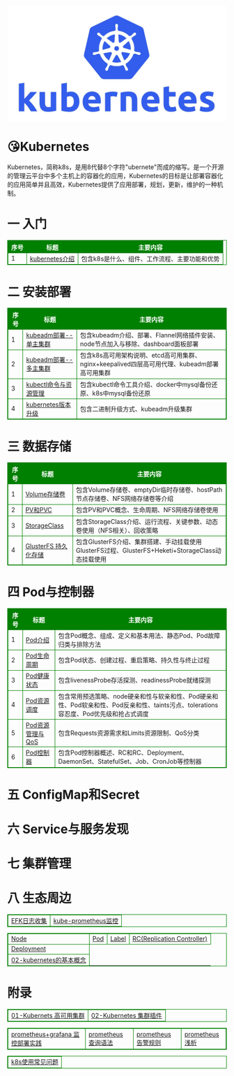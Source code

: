 ![img](assets/k8s-logo.jpeg)



# 😘Kubernetes

​		Kubernetes，简称k8s，是用8代替8个字符"ubernete"而成的缩写。是一个开源的管理云平台中多个主机上的容器化的应用，Kubernetes的目标是让部署容器化的应用简单并且高效，Kubernetes提供了应用部署，规划，更新，维护的一种机制。



# 一 入门

<table cellpadding="2" border="1">
   <tbody>
    <tr> 
     <th bgcolor="green">序号</th>
     <th bgcolor="green">标题</th>
     <th bgcolor="green">主要内容</th>
    </tr>
    <tr>
     <td>1</td>
     <td><a href="概念介绍/kubernetes介绍.md">kubernetes介绍</a></td>
     <td>包含k8s是什么、组件、工作流程、主要功能和优势</td>
     </tr>
   </tbody>
</table>





# 二 安装部署

<table cellpadding="2" border="1">
   <tbody>
    <tr> 
     <th bgcolor="green">序号</th> 
     <th bgcolor="green">标题</th> 
     <th bgcolor="green">主要内容</th> 
    </tr> 
    <tr> 
     <td>1</td> 
     <td><a href="安装部署/kubeadm部署--单主集群.md">kubeadm部署--单主集群</a></td> 
     <td>包含kubeadm介绍、部署、Flannel网络插件安装、node节点加入与移除、dashboard面板部署</td> 
     </tr>
    <tr> 
     <td>2</td> 
     <td><a href="安装部署/kubeadm部署--多主集群.md">kubeadm部署--多主集群</a></td> 
     <td>包含k8s高可用架构说明、etcd高可用集群、nginx+keepalived四层高可用代理、kubeadm部署高可用集群</td> 
    </tr>
    <tr> 
     <td>3</td> 
     <td><a href="安装部署/kubectl命令与资源管理.md">kubectl命令与资源管理</a></td> 
     <td>包含kubectl命令工具介绍、docker中mysql备份还原、k8s中mysql备份还原</td> 
    </tr>
    <tr> 
     <td>4</td> 
     <td><a href="安装部署/kubernetes版本升级.md">kubernetes版本升级</a></td> 
     <td>包含二进制升级方式、kubeadm升级集群</td> 
    </tr> 
   </tbody>
</table>




# 三 数据存储

<!DOCTYPE html>
<html>
 <head> 
  <meta charset="utf-8" /> 
  <title>数据存储</title> 
  <style>
table, td, th
{
	border:1px solid green;
}
th
{
	background-color:green;
	color:white;
}
</style> 
 </head> 
 <body> 
  <table> 
   <tbody>
    <tr> 
     <th>序号</th> 
     <th>标题</th> 
     <th>主要内容</th> 
    </tr> 
    <tr> 
     <td>1</td> 
     <td><a href="数据存储/Volume存储卷.md">Volume存储卷</a></td> 
     <td>包含Volume存储卷、emptyDir临时存储卷、hostPath节点存储卷、NFS网络存储卷等介绍</td> 
    </tr>
     <tr> 
     <td>2</td> 
     <td><a href="数据存储/PV和PVC.md">PV和PVC</a></td> 
     <td>包含PV和PVC概念、生命周期、NFS网络存储卷使用</td> 
    </tr>
    <tr> 
     <td>3</td> 
     <td><a href="数据存储/StorageClass.md">StorageClass</a></td> 
     <td>包含StorageClass介绍、运行流程、关键参数、动态卷使用（NFS相关）、回收策略</td> 
    </tr>
    <tr> 
     <td>4</td> 
     <td><a href="数据存储/GlusterFS持久化存储.md">GlusterFS 持久化存储</a></td> 
     <td>包含GlusterFS介绍、集群搭建、手动挂载使用GlusterFS过程、GlusterFS+Heketi+StorageClass动态挂载使用</td> 
    </tr> 
   </tbody>
  </table>  
 </body>
</html>





# 四 Pod与控制器

<!DOCTYPE html>
<html>
 <head> 
  <meta charset="utf-8" /> 
  <title>Pod与控制器</title> 
  <style>
table, td, th
{
	border:1px solid green;
}
th
{
	background-color:green;
	color:white;
}
</style> 
 </head> 
 <body> 
  <table> 
   <tbody>
    <tr> 
     <th>序号</th> 
     <th>标题</th> 
     <th>主要内容</th> 
    </tr> 
    <tr> 
     <td>1</td> 
     <td><a href="Pod与控制器/Pod介绍.md">Pod介绍</a></td> 
     <td>包含Pod概念、组成、定义和基本用法、静态Pod、Pod故障归类与排除方法</td> 
    </tr>
     <tr> 
     <td>2</td> 
     <td><a href="Pod与控制器/Pod生命周期.md">Pod生命周期</a></td> 
     <td>包含Pod状态、创建过程、重启策略、持久性与终止过程</td> 
    </tr>
    <tr> 
     <td>3</td> 
     <td><a href="Pod与控制器/Pod健康状态.md">Pod健康状态</a></td> 
     <td>包含livenessProbe存活探测、readinessProbe就绪探测</td> 
    </tr>
    <tr> 
     <td>4</td> 
     <td><a href="Pod与控制器/Pod资源调度.md">Pod资源调度</a></td> 
     <td>包含常用预选策略、node硬亲和性与软亲和性、Pod硬亲和性、Pod软亲和性、Pod反亲和性、taints污点、tolerations容忍度、Pod优先级和抢占式调度</td> 
    </tr>
	<tr> 
     <td>5</td> 
     <td><a href="Pod与控制器/Pod资源管理与QoS.md">Pod资源管理与QoS</a></td> 
     <td>包含Requests资源需求和Limits资源限制、QoS分类</td> 
    </tr>
    <tr> 
     <td>6</td> 
     <td><a href="Pod与控制器/Pod控制器.md">Pod控制器</a></td> 
     <td>包含Pod控制器概述、RC和RC、Deployment、DaemonSet、StatefulSet、Job、CronJob等控制器</td> 
    </tr> 
   </tbody>
  </table>  
 </body>
</html>





# 五 ConfigMap和Secret



# 六 Service与服务发现



# 七 集群管理



# 八 生态周边

<table border="0">
<tr>
   <td><a href="生态周边/EFK日志收集.md">EFK日志收集</a></td>
   <td><a href="生态周边/kube-prometheus监控.md">kube-prometheus监控</a></td>
</tr>
</table>





<table border="0">
<tr>
   <td><a href="Kubernetes学习/Node.md">Node</a></td>
   <td><a href="Kubernetes学习/Pod.md">Pod</a></td>
   <td><a href="Kubernetes学习/Label.md">Label</a></td>
   <td><a href="Kubernetes学习/RC(Replication Co.mdntroller).md">RC(Replication Controller)</a></td>
</tr>
<tr>
   <td><a href="Kubernetes学习/Deployment.md">Deployment</a></td>
</tr>
<tr>
   <td><a href="Kubernetes学习/02-kubernetes的基本概念.md">02-kubernetes的基本概念</a></td>
</tr>
</table>


# 附录

<table border="0">
    <tr>
        <td><a href="附录/01-Kubernets高可用集群.md">01-Kubernets 高可用集群</a></td>
        <td><a href="附录/02-Kubernetes集群插件.md">02-Kubernetes 集群插件</a></td>
    </tr>
</table>
<table border="0">
    <tr>
    <td><a href="附录/promethues/prometheus+grafana监控部署实践.md">prometheus+grafana 监控部署实践</a></td>
    <td><a href="附录/promethues/prometheus查询语法.md">prometheus 查询语法</a></td>
    <td><a href="附录/promethues/prometheus告警规则.md">prometheus 告警规则</a></td>
    <td><a href="附录/promethues/prometheus浅析.md">prometheus 浅析</a></td>
    </tr>
</table>       
<table border="0">
    <tr>
        <td><a href="k8s使用常见问题.md">k8s使用常见问题</a></td>
    </tr>
</table>    










